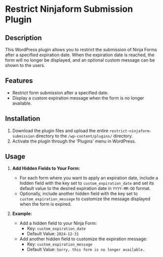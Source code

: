 # Restrict Ninjaform Submission Plugin

## Description
This WordPress plugin allows you to restrict the submission of Ninja Forms after a specified expiration date. When the expiration date is reached, the form will no longer be displayed, and an optional custom message can be shown to the users.

## Features
- Restrict form submission after a specified date.
- Display a custom expiration message when the form is no longer available.
  
## Installation
1. Download the plugin files and upload the entire `restrict-ninjaform-submission` directory to the `/wp-content/plugins/` directory.
2. Activate the plugin through the 'Plugins' menu in WordPress. 

## Usage
1. **Add Hidden Fields to Your Form:**
   - For each form where you want to apply an expiration date, include a hidden field with the key set to `custom_expiration_date` and set its default value to the desired expiration date in `YYYY-MM-DD` format.
   - Optionally, include another hidden field with the key set to `custom_expiration_message` to customize the message displayed when the form is expired.

2. **Example:**
   - Add a hidden field to your Ninja Form:
     - Key: `custom_expiration_date`
     - Default Value: `2024-12-31`
   - Add another hidden field to customize the expiration message:
     - Key: `custom_expiration_message`
     - Default Value: `Sorry, this form is no longer available.`
